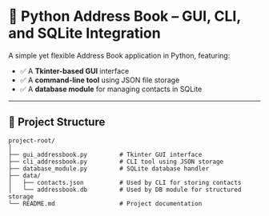 # 📒 Python Address Book – GUI, CLI, and SQLite Integration

A simple yet flexible Address Book application in Python, featuring:

- ✅ A **Tkinter-based GUI** interface
- ✅ A **command-line tool** using JSON file storage
- ✅ A **database module** for managing contacts in SQLite

---

## 📁 Project Structure

```plaintext
project-root/
│
├── gui_addressbook.py         # Tkinter GUI interface
├── cli_addressbook.py         # CLI tool using JSON storage
├── database_module.py         # SQLite database handler
├── data/
│   ├── contacts.json          # Used by CLI for storing contacts
│   └── addressbook.db         # Used by DB module for structured storage
└── README.md                  # Project documentation

